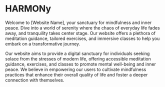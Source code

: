 # HARMONy

Welcome to [Website Name], your sanctuary for mindfulness and inner peace. Dive into a world of serenity where the chaos of everyday life fades away, and tranquility takes center stage. Our website offers a plethora of meditation guidance, tailored exercises, and immersive classes to help you embark on a transformative journey.

Our website aims to provide a digital sanctuary for individuals seeking solace from the stresses of modern life, offering accessible meditation guidance, exercises, and classes to promote mental well-being and inner peace. We believe in empowering our users to cultivate mindfulness practices that enhance their overall quality of life and foster a deeper connection with themselves.